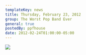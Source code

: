 ```yaml
---
templateKey: news
title: Thursday, February 23, 2012
group: The Worst Pop Band Ever
general: true
postedBy: ppfhouse
date: 2012-02-24T01:00:00-05:00
---
```

![](https://fbcdn-sphotos-c-a.akamaihd.net/hphotos-ak-xaf1/v/t1.0-9/419858_10150697075836823_1957426610_n.jpg?oh=7a28bdee644b2fb584fa26b7afe0f8eb&oe=54B910BB&__gda__=1420894512_5d24591bb556237095f03735acf96ac3)